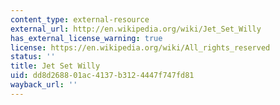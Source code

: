 ```yaml
---
content_type: external-resource
external_url: http://en.wikipedia.org/wiki/Jet_Set_Willy
has_external_license_warning: true
license: https://en.wikipedia.org/wiki/All_rights_reserved
status: ''
title: Jet Set Willy
uid: dd8d2688-01ac-4137-b312-4447f747fd81
wayback_url: ''
---
```

